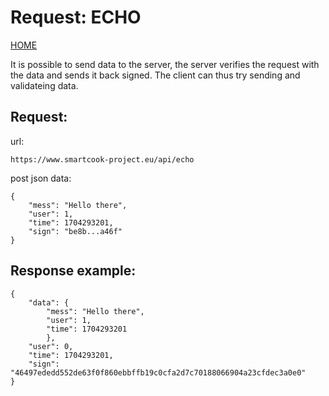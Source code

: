 # Request: ECHO

[HOME](README.md)

It is possible to send data to the server, the server verifies the request with the data and sends it back signed. The client can thus try sending and validateing data.

## Request:

url:

```
https://www.smartcook-project.eu/api/echo
```

post json data:

```
{
    "mess": "Hello there",
    "user": 1,
    "time": 1704293201,
    "sign": "be8b...a46f"
}
```

## Response example:

```
{
    "data": {
        "mess": "Hello there",
        "user": 1,
        "time": 1704293201
        },
    "user": 0,
    "time": 1704293201,
    "sign": "46497ededd552de63f0f860ebbffb19c0cfa2d7c70188066904a23cfdec3a0e0"
}
```
